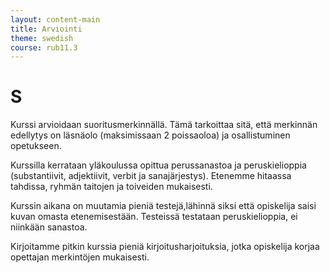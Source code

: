 ```yaml
---
layout: content-main
title: Arviointi
theme: swedish
course: rub11.3
---
```


# S

Kurssi arvioidaan suoritusmerkinnällä. Tämä tarkoittaa sitä, että merkinnän
edellytys on läsnäolo (maksimissaan 2 poissaoloa) ja osallistuminen opetukseen.

Kurssilla kerrataan yläkoulussa opittua perussanastoa ja peruskielioppia
(substantiivit, adjektiivit, verbit ja sanajärjestys). Etenemme hitaassa tahdissa,
ryhmän taitojen ja toiveiden mukaisesti.

Kurssin aikana on muutamia pieniä testejä,lähinnä siksi että opiskelija saisi
kuvan omasta etenemisestään. Testeissä testataan peruskielioppia, ei niinkään
sanastoa.

Kirjoitamme pitkin kurssia pieniä kirjoitusharjoituksia, jotka opiskelija korjaa
opettajan merkintöjen mukaisesti.
